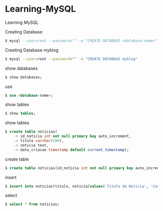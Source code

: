 # Learning-MySQL
Learning MySQL



Creating Database <database-name>
```sql
$ mysql --user=root --password="" -e "CREATE DATABASE <database-name>"
```

Creating Database myblog
```sh
$ mysql --user=root --password="" -e "CREATE DATABASE myblog"
```

show databases
```sql
$ show databases;
```

use <database-name>
```sql
$ use <database-name>;
```
  
show tables
```sql
$ show tables;
```

show tables
```sql
$ create table noticias(
    -> id_noticia int not null primary key auto_increment,
    -> titulo varchar(100),
    -> noticia text,
    -> data_criacao timestamp default current_timestamp);

```

create table
```sql
$ create table noticias(id_noticia int not null primary key auto_increment, titulo varchar(100), noticia text, data_criacao timestamp default current_timestamp);
```


insert
```sql
$ insert into noticias(titulo, noticia)values('Titulo da Noticia', 'Conteudo da Noticia');
```

select
```sql
$ select * from noticias;
```
